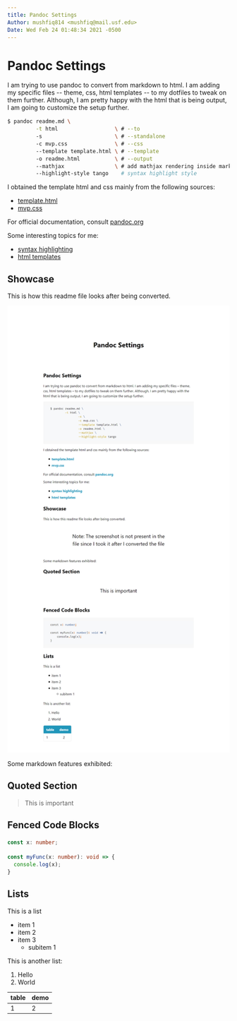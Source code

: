 ```yaml
---
title: Pandoc Settings
Author: mushfiq814 <mushfiq@mail.usf.edu>
Date: Wed Feb 24 01:48:34 2021 -0500
---
```


# Pandoc Settings
I am trying to use pandoc to convert from markdown to html. I am adding my specific files -- theme, css, html templates -- to my dotfiles to tweak on them further. Although, I am pretty happy with the html that is being output, I am going to customize the setup further.

```sh
$ pandoc readme.md \
         -t html                  \ # --to
         -s                       \ # --standalone
         -c mvp.css               \ # --css
         --template template.html \ # --template
         -o readme.html           \ # --output
         --mathjax                \ # add mathjax rendering inside markdown
         --highlight-style tango    # syntax highlight style
```

I obtained the template html and css mainly from the following sources:

* [template.html](https://gitlab.com/vimalkvn/pandoc-mvp-css)
* [mvp.css](https://andybrewer.github.io/mvp/)

For official documentation, consult [pandoc.org](https://pandoc.org/MANUAL.html)

Some interesting topics for me:

* [syntax highlighting](https://pandoc.org/MANUAL.html#syntax-highlighting)
* [html templates](https://pandoc.org/MANUAL.html#templates)

## Showcase
This is how this readme file looks after being converted.

![rendered html](./images/screenshot.png)

Some markdown features exhibited:

## Quoted Section

> This is important

## Fenced Code Blocks
```typescript
const x: number;

const myFunc(x: number): void => {
  console.log(x);
}
```

## Lists
This is a list

* item 1
* item 2
* item 3
  * subitem 1

This is another list:

1. Hello
1. World

| table | demo |
|-------|------|
| 1     | 2    |
